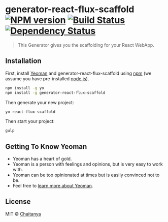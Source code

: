 # generator-react-flux-scaffold [![NPM version][npm-image]][npm-url] [![Build Status][travis-image]][travis-url] [![Dependency Status][daviddm-image]][daviddm-url]
> This Generator gives you the scaffolding for your React WebApp.

## Installation

First, install [Yeoman](http://yeoman.io) and generator-react-flux-scaffold using [npm](https://www.npmjs.com/) (we assume you have pre-installed [node.js](https://nodejs.org/)).

```bash
npm install -g yo
npm install -g generator-react-flux-scaffold
```

Then generate your new project:

```bash
yo react-flux-scaffold
```

Then start your project:

```bash
gulp
```

## Getting To Know Yeoman

 * Yeoman has a heart of gold.
 * Yeoman is a person with feelings and opinions, but is very easy to work with.
 * Yeoman can be too opinionated at times but is easily convinced not to be.
 * Feel free to [learn more about Yeoman](http://yeoman.io/).

## License

MIT © [Chaitanya]()


[npm-image]: https://badge.fury.io/js/generator-react-flux-scaffold.svg
[npm-url]: https://npmjs.org/package/generator-react-flux-scaffold
[travis-image]: https://travis-ci.org//generator-react-flux-scaffold.svg?branch=master
[travis-url]: https://travis-ci.org//generator-react-flux-scaffold
[daviddm-image]: https://david-dm.org//generator-react-flux-scaffold.svg?theme=shields.io
[daviddm-url]: https://david-dm.org//generator-react-flux-scaffold
